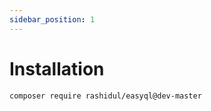 ```yaml
---
sidebar_position: 1
---
```


# Installation

```bash
composer require rashidul/easyql@dev-master
```
